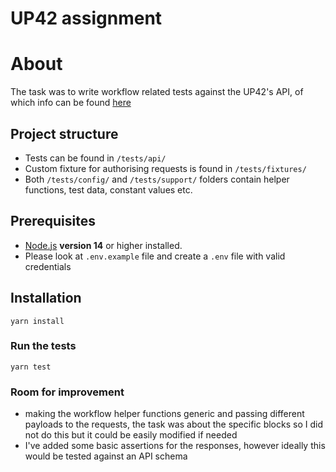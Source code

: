 # UP42 assignment

# About

The task was to write workflow related tests against the UP42's API, of which info can be found [here](https://docs.up42.com/developers/api)

## Project structure

- Tests can be found in `/tests/api/`
- Custom fixture for authorising requests is found in `/tests/fixtures/`
- Both `/tests/config/` and `/tests/support/` folders contain helper functions, test data, constant values etc.

## Prerequisites

- [Node.js](https://nodejs.org/en/) **version 14** or higher installed.
- Please look at `.env.example` file and create a `.env` file with valid credentials

## Installation

```shell
yarn install
```

### Run the tests

```shell
yarn test
```

### Room for improvement

- making the workflow helper functions generic and passing different payloads to the requests, the task was about the specific blocks so I did not do this but it could be easily modified if needed
- I've added some basic assertions for the responses, however ideally this would be tested against an API schema
